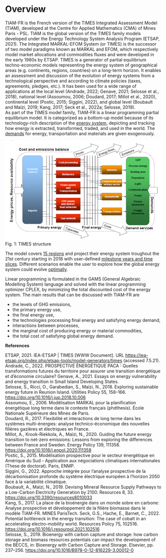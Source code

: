 # Overview

TIAM-FR is the French version of the TIMES Integrated Assessment Model (TIAM), developed at the Centre for Applied Mathematics (CMA) of Mines Paris - PSL. TIAM is the global version of the TIMES family models developed under the Energy Technology System Analysis Program (ETSAP, 2021). The Integrated MARKAL-EFOM System (or TIMES) is the successor of two model 
paradigms known as MARKAL and EFOM, which respectively model market allocations and commodities fluxes and were developed in the early 1980s by 
ETSAP. TIMES is a generator of partial equilibrium techno-economic models representing the energy system of geographical areas (e.g. continents, regions, countries) on
a long-term horizon. It enables an assessment and discussion of the evolution of energy systems from a technological perspective and according
to climate policies (taxes, agreements, pledges, etc.). It has been used for a wide range of applications at the local level
(Andrade, 2022; Genave, 2021; Selosse et al., 2018), national level (Assoumou, 2006; Doudard, 2017; Millot et al., 2020),
continental level (Postic, 2015; Siggini, 2022), and global level (Boubault and Maïzi, 2019; Kang, 2017; Seck et al., 2022a; Selosse, 2019).  
As part of the TIMES model family, TIAM-FR is a linear programming partial equilibrium model. It is categorized as a bottom-up model because of 
its technology-rich description of the [energy system](../sectoral-coverage/index.md), depicting and tracking how energy is extracted, transformed, traded, and used in the world. The [demands](../demands/index.md) for energy, transportation and materials are given exogenously.

![TIMES structure](images/Times_IO.png)  
Fig. 1: TIMES structure

The model covers [15 regions](../spatial-representation/index.md) and project their energy system troughout the 21st century starting in 2018 with user-defined [milestone years and time slices](../time-representation/index.md). Different scenarios enable the user to explore how the global energy system could evolve [optimally](../optimization/index.md).

Linear programming is formulated in the GAMS (General Algebraic Modelling System) language and solved with the linear programming optimizer CPLEX, by 
minimizing the total discounted cost of the energy system. 
The main results that can be discussed with TIAM-FR are 
+ the levels of GHG emissions, 
+ the primary energy use,
+ the final energy use,
+ the technologies processing final energy and satisfying energy demand,
+ interactions between processes,
+ the marginal cost of producing energy or material commodities,
+ the total cost of satisfying global energy demand. 

**References**

ETSAP, 2021. IEA-ETSAP | TIMES [WWW Document]. URL https://iea-etsap.org/index.php/etsap-tools/model-generators/times (accessed 7.5.21).  
Andrade, C., 2022. PROSPECTIVE ÉNERGÉTIQUE PACA ˸ Quelles transformations futures du territoire pour assurer une transition énergétique et d’économie circulaire?
Genave, A., 2021. Essays on energy vulnerability and energy transition in Small Island Developing States.  
Selosse, S., Ricci, O., Garabedian, S., Maïzi, N., 2018. Exploring sustainable energy future in Reunion Island. Utilities Policy 55, 158–166. https://doi.org/10.1016/j.jup.2018.10.006  
Assoumou, E., 2006. Modélisation MARKAL pour la planification énergétique long terme dans le contexte français (phdthesis). École Nationale Supérieure des Mines de Paris.  
Doudard, R., 2017. Flexibilité et interactions de long terme dans les systèmes multi-énergies: analyse technico-économique des nouvelles filières gazières et électriques en France.  
Millot, A., Krook-Riekkola, A., Maïzi, N., 2020. Guiding the future energy transition to net-zero emissions: Lessons from exploring the differences between France and Sweden. Energy Policy 139, 111358. https://doi.org/10.1016/j.enpol.2020.111358  
Postic, S., 2015. Modélisation prospective pour le secteur énergétique en Amérique du Sud - Application aux négociations climatiques internationales (These de doctorat). Paris, ENMP.  
Siggini, G., 2022. Approche intégrée pour l’analyse prospective de la décarbonisation profonde du système électrique européen à l’horizon 2050 face à la variabilité climatique.  
Boubault, A., Maïzi, N., 2019. Devising Mineral Resource Supply Pathways to a Low-Carbon Electricity Generation by 2100. Resources 8, 33. https://doi.org/10.3390/resources8010033  
Kang, S., 2017. La place de la bioénergie dans un monde sobre en carbone: Analyse prospective et développement de la filière biomasse dans le modèle TIAM-FR. MINES ParisTech.
Seck, G.S., Hache, E., Barnet, C., 2022. Potential bottleneck in the energy transition: The case of cobalt in an accelerating electro-mobility world. Resources Policy 75, 102516. https://doi.org/10.1016/j.resourpol.2021.102516  
Selosse, S., 2019. Bioenergy with carbon capture and storage: how carbon storage and biomass resources potentials can impact the development of the BECCS, in: Bioenergy with Carbon Capture and Storage. Elsevier, pp. 237–256. https://doi.org/10.1016/B978-0-12-816229-3.00012-0  
